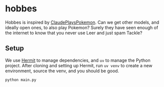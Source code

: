 # hobbes

Hobbes is inspired by [ClaudePlaysPokemon](https://twitch.tv/claudeplayspokemon). Can we get other models, and ideally open ones, to also play Pokemon? Surely they have seen enough of the internet to know that you never use Leer and just spam Tackle?

## Setup

We use [Hermit](https://cashapp.github.io/hermit/) to manage dependencies, and `uv` to manage the Python project. After cloning and setting up Hermit, run `uv venv` to create a new environment, source the venv, and you should be good.

```bash
python main.py
```